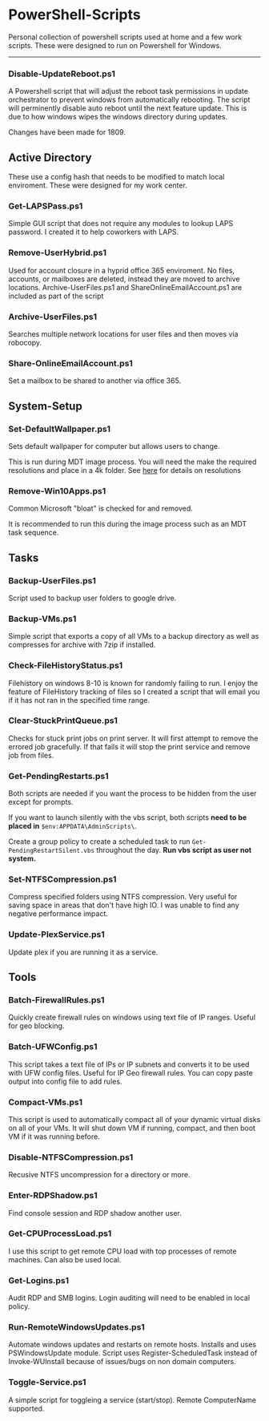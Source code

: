 # PowerShell-Scripts
Personal collection of powershell scripts used at home and a few work scripts. These were designed to run on Powershell for Windows.

***

### Disable-UpdateReboot.ps1

  A Powershell script that will adjust the reboot task permissions in update orchestrator to prevent windows from automatically rebooting. The script will perminently disable auto reboot until the next feature update. This is due to how windows wipes the windows directory during updates.
  
  Changes have been made for 1809.
  
## Active Directory

These use a config hash that needs to be modified to match local enviroment. These were designed for my work center.

### Get-LAPSPass.ps1

Simple GUI script that does not require any modules to lookup LAPS password. I created it to help coworkers with LAPS.

### Remove-UserHybrid.ps1

Used for account closure in a hyprid office 365 enviroment. No files, accounts, or mailboxes are deleted, instead they are moved to archive locations. Archive-UserFiles.ps1 and ShareOnlineEmailAccount.ps1 are included as part of the script

### Archive-UserFiles.ps1

Searches multiple network locations for user files and then moves via robocopy.

### Share-OnlineEmailAccount.ps1

Set a mailbox to be shared to another via office 365.

## System-Setup

### Set-DefaultWallpaper.ps1

Sets default wallpaper for computer but allows users to change.

This is run during MDT image process. You will need the make the required resolutions and place in a 4k folder. See [here](https://www.winsysadminblog.com/2016/08/setting-the-default-wallpaper-on-a-windows-10-image-deployment-through-mdt/) for details on resolutions

### Remove-Win10Apps.ps1

Common Microsoft "bloat" is checked for and removed.

It is recommended to run this during the image process such as an MDT task sequence.

## Tasks

### Backup-UserFiles.ps1

  Script used to backup user folders to google drive.

### Backup-VMs.ps1

  Simple script that exports a copy of all VMs to a backup directory as well as compresses for archive with 7zip if installed.

### Check-FileHistoryStatus.ps1

  Filehistory on windows 8-10 is known for randomly failing to run. I enjoy the feature of FileHistory tracking of files so I created a script that will email you if it has not ran in the specified time range.

### Clear-StuckPrintQueue.ps1
  
  Checks for stuck print jobs on print server. It will first attempt to remove the errored job gracefully. If that fails it will stop the print service and remove job from files.

### Get-PendingRestarts.ps1
  
  Both scripts are needed if you want the process to be hidden from the user except for prompts. 
  
  If you want to launch silently with the vbs script, both scripts **need to be placed in** `$env:APPDATA\AdminScripts\`. 
  
  Create a group policy to create a scheduled task to run `Get-PendingRestartSilent.vbs` throughout the day. **Run vbs script as user not system.**

### Set-NTFSCompression.ps1
  
  Compress specified folders using NTFS compression. Very useful for saving space in areas that don't have high IO. I was unable to find any negative performance impact.

### Update-PlexService.ps1
  
  Update plex if you are running it as a service.
  
## Tools

### Batch-FirewallRules.ps1
  
  Quickly create firewall rules on windows using text file of IP ranges. Useful for geo blocking.

### Batch-UFWConfig.ps1
  
  This script takes a text file of IPs or IP subnets and converts it to be used with UFW config files. Useful for IP Geo firewall rules. You can copy paste output into config file to add rules.

### Compact-VMs.ps1

This script is used to automatically compact all of your dynamic virtual disks on all of your VMs. It will shut down VM if running, compact, and then boot VM if it was running before.

### Disable-NTFSCompression.ps1
  
  Recusive NTFS uncompression for a directory or more.
  
### Enter-RDPShadow.ps1
  
  Find console session and RDP shadow another user.

### Get-CPUProcessLoad.ps1

I use this script to get remote CPU load with top processes of remote machines. Can also be used local.

### Get-Logins.ps1

Audit RDP and SMB logins. Login auditing will need to be enabled in local policy.

### Run-RemoteWindowsUpdates.ps1

Automate windows updates and restarts on remote hosts. Installs and uses PSWindowsUpdate module.
Script uses Register-ScheduledTask instead of Invoke-WUInstall because of issues/bugs on non domain computers.

### Toggle-Service.ps1

A simple script for toggleing a service (start/stop). Remote ComputerName supported.
